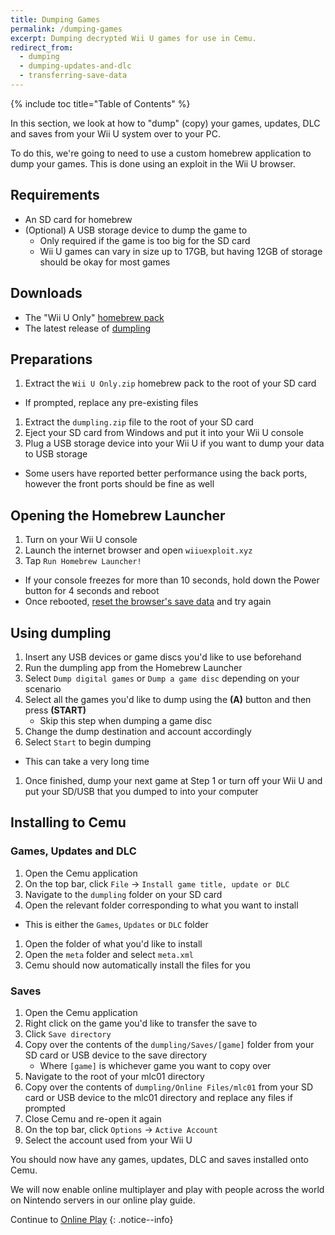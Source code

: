 ```yaml
---
title: Dumping Games
permalink: /dumping-games
excerpt: Dumping decrypted Wii U games for use in Cemu.
redirect_from:
  - dumping
  - dumping-updates-and-dlc
  - transferring-save-data
---
```


{% include toc title="Table of Contents" %}

In this section, we look at how to "dump" (copy) your games, updates, DLC and saves from your Wii U system over to your PC.

To do this, we're going to need to use a custom homebrew application to dump your games. This is done using an exploit in the Wii U browser.

## Requirements

- An SD card for homebrew
- (Optional) A USB storage device to dump the game to
  - Only required if the game is too big for the SD card
  - Wii U games can vary in size up to 17GB, but having 12GB of storage should be okay for most games

## Downloads

- The "Wii U Only" [homebrew pack](http://wiiu.rikumax.net/)
- The latest release of [dumpling](https://github.com/emiyl/dumpling/releases/latest)

## Preparations

1. Extract the `Wii U Only.zip` homebrew pack to the root of your SD card
  - If prompted, replace any pre-existing files
1. Extract the `dumpling.zip` file to the root of your SD card
1. Eject your SD card from Windows and put it into your Wii U console
1. Plug a USB storage device into your Wii U if you want to dump your data to USB storage
  - Some users have reported better performance using the back ports, however the front ports should be fine as well

## Opening the Homebrew Launcher

1. Turn on your Wii U console
1. Launch the internet browser and open `wiiuexploit.xyz`
1. Tap `Run Homebrew Launcher!`
  - If your console freezes for more than 10 seconds, hold down the Power button for 4 seconds and reboot
  - Once rebooted, [reset the browser's save data](https://en-americas-support.nintendo.com/app/answers/detail/a_id/1507/~/how-to-delete-the-internet-browser-history) and try again

## Using dumpling

1. Insert any USB devices or game discs you'd like to use beforehand
1. Run the dumpling app from the Homebrew Launcher
1. Select `Dump digital games` or `Dump a game disc` depending on your scenario
1. Select all the games you'd like to dump using the **(A)** button and then press **(START)**
    - Skip this step when dumping a game disc
1. Change the dump destination and account accordingly
1. Select `Start` to begin dumping
  - This can take a very long time
1. Once finished, dump your next game at Step 1 or turn off your Wii U and put your SD/USB that you dumped to into your computer

## Installing to Cemu

### Games, Updates and DLC

1. Open the Cemu application
1. On the top bar, click `File` -> `Install game title, update or DLC`
1. Navigate to the `dumpling` folder on your SD card
1. Open the relevant folder corresponding to what you want to install
  - This is either the `Games`, `Updates` or `DLC` folder
1. Open the folder of what you'd like to install
1. Open the `meta` folder and select `meta.xml`
1. Cemu should now automatically install the files for you

### Saves

1. Open the Cemu application
1. Right click on the game you'd like to transfer the save to
1. Click `Save directory`
1. Copy over the contents of the `dumpling/Saves/[game]` folder from your SD card or USB device to the save directory
    - Where `[game]` is whichever game you want to copy over
1. Navigate to the root of your mlc01 directory
1. Copy over the contents of `dumpling/Online Files/mlc01` from your SD card or USB device to the mlc01 directory and replace any files if prompted
1. Close Cemu and re-open it again
1. On the top bar, click `Options` -> `Active Account`
1. Select the account used from your Wii U

You should now have any games, updates, DLC and saves installed onto Cemu.

We will now enable online multiplayer and play with people across the world on Nintendo servers in our online play guide.

Continue to [Online Play](online-play)
{: .notice--info}
